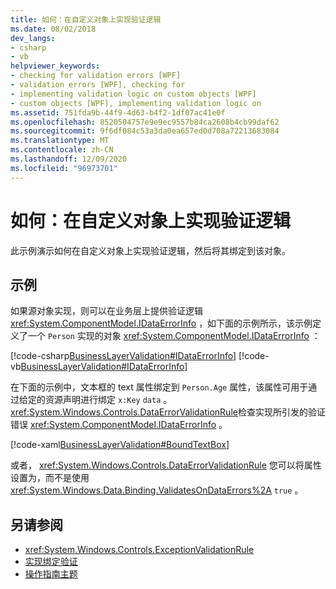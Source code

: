 ```yaml
---
title: 如何：在自定义对象上实现验证逻辑
ms.date: 08/02/2018
dev_langs:
- csharp
- vb
helpviewer_keywords:
- checking for validation errors [WPF]
- validation errors [WPF], checking for
- implementing validation logic on custom objects [WPF]
- custom objects [WPF], implementing validation logic on
ms.assetid: 751fda9b-44f9-4d63-b4f2-1df07ac41e0f
ms.openlocfilehash: 8520504757e9e9ec9557b84ca2608b4cb99daf62
ms.sourcegitcommit: 9f6df084c53a3da0ea657ed0d708a72213683084
ms.translationtype: MT
ms.contentlocale: zh-CN
ms.lasthandoff: 12/09/2020
ms.locfileid: "96973701"
---
```

# <a name="how-to-implement-validation-logic-on-custom-objects"></a>如何：在自定义对象上实现验证逻辑
此示例演示如何在自定义对象上实现验证逻辑，然后将其绑定到该对象。  
  
## <a name="example"></a>示例  
 如果源对象实现，则可以在业务层上提供验证逻辑 <xref:System.ComponentModel.IDataErrorInfo> ，如下面的示例所示，该示例定义了一个 `Person` 实现的对象 <xref:System.ComponentModel.IDataErrorInfo> ：  
  
 [!code-csharp[BusinessLayerValidation#IDataErrorInfo](~/samples/snippets/csharp/VS_Snippets_Wpf/BusinessLayerValidation/CSharp/Data.cs#idataerrorinfo)]
 [!code-vb[BusinessLayerValidation#IDataErrorInfo](~/samples/snippets/visualbasic/VS_Snippets_Wpf/BusinessLayerValidation/VisualBasic/Data.vb#idataerrorinfo)]  
  
 在下面的示例中，文本框的 text 属性绑定到 `Person.Age` 属性，该属性可用于通过给定的资源声明进行绑定 `x:Key` `data` 。 <xref:System.Windows.Controls.DataErrorValidationRule>检查实现所引发的验证错误 <xref:System.ComponentModel.IDataErrorInfo> 。  
  
 [!code-xaml[BusinessLayerValidation#BoundTextBox](~/samples/snippets/csharp/VS_Snippets_Wpf/BusinessLayerValidation/CSharp/Window1.xaml?highlight=8,11-19,25-42)]  
  
 或者， <xref:System.Windows.Controls.DataErrorValidationRule> 您可以将属性设置为，而不是使用 <xref:System.Windows.Data.Binding.ValidatesOnDataErrors%2A> `true` 。  
  
## <a name="see-also"></a>另请参阅

- <xref:System.Windows.Controls.ExceptionValidationRule>
- [实现绑定验证](how-to-implement-binding-validation.md)
- [操作指南主题](data-binding-how-to-topics.md)
